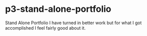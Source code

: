 # p3-stand-alone-portfolio
Stand Alone Portfolio
I have turned in better work but for what I got accomplished I feel fairly good about it.